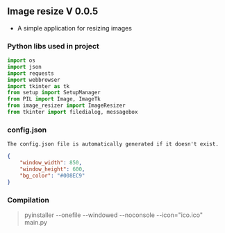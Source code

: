 ## Image resize V 0.0.5

* A simple application for resizing images

### Python libs used in project
``` python
import os
import json
import requests
import webbrowser
import tkinter as tk
from setup import SetupManager
from PIL import Image, ImageTk
from image_resizer import ImageResizer
from tkinter import filedialog, messagebox
```

### config.json
`
The config.json file is automatically generated if it doesn't exist.
`
``` json
{
    "window_width": 850,
    "window_height": 600,
    "bg_color": "#008EC9"
}
```

### Compilation
> pyinstaller --onefile --windowed --noconsole --icon="ico.ico" main.py